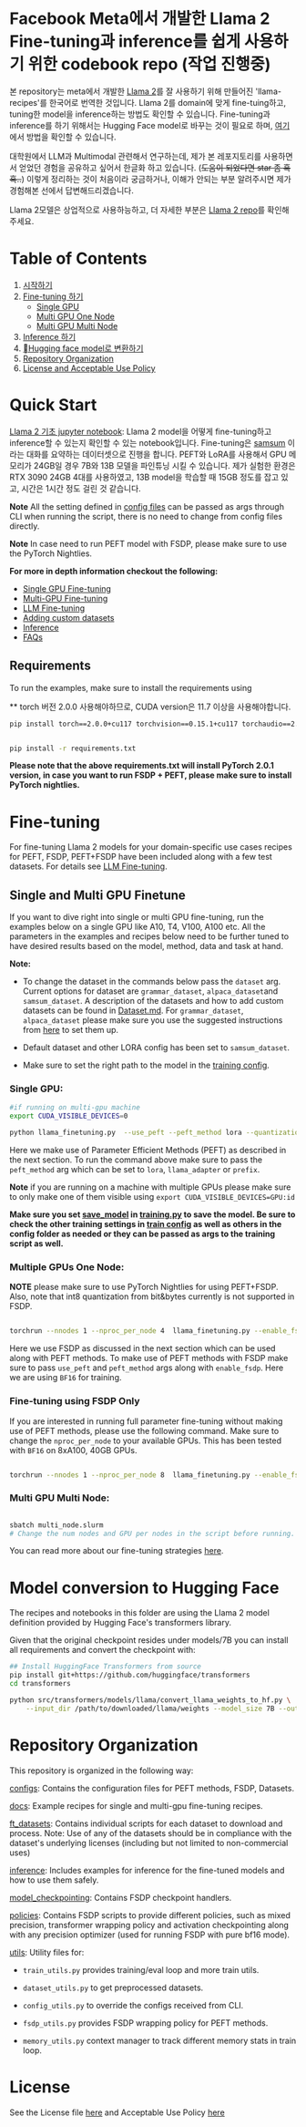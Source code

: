 # Facebook Meta에서 개발한 Llama 2 Fine-tuning과 inference를 쉽게 사용하기 위한 codebook repo (작업 진행중)

본 repository는 meta에서 개발한 [Llama 2](https://github.com/facebookresearch/llama)를 잘 사용하기 위해 만들어진 'llama-recipes'를 한국어로 번역한 것입니다. Llama 2를 domain에 맞게 fine-tuing하고, tuning한 model을 inference하는 방법도 확인할 수 있습니다. Fine-tuning과 inference를 하기 위해서는 Hugging Face model로 바꾸는 것이 필요로 하며, [여기](#model-conversion-to-hugging-face)에서 방법을 확인할 수 있습니다.

대학원에서 LLM과 Multimodal 관련해서 연구하는데, 제가 본 레포지토리를 사용하면서 얻었던 경험을 공유하고 싶어서 한글화 하고 있습니다. (~~도움이 되었다면 star 좀 흑흑..~~) 
이렇게 정리하는 것이 처음이라 궁금하거나, 이해가 안되는 부분 알려주시면 제가 경험해본 선에서 답변해드리겠습니다.

Llama 2모델은 상업적으로 사용하능하고, 더 자세한 부분은 [Llama 2 repo](https://github.com/facebookresearch/llama)를 확인해주세요.

# Table of Contents
1. [시작하기](#quick-start)
2. [Fine-tuning 하기](#fine-tuning)
    - [Single GPU](#single-gpu)
    - [Multi GPU One Node](#multiple-gpus-one-node)
    - [Multi GPU Multi Node](#multi-gpu-multi-node)
3. [Inference 하기](./docs/inference.md)
4. [Hugging face model로 변환하기](#model-conversion-to-hugging-face)
5. [Repository Organization](#repository-organization)
6. [License and Acceptable Use Policy](#license)



# Quick Start

[Llama 2 기초 jupyter notebook](quickstart.ipynb): Llama 2 model을 어떻게 fine-tuning하고 inference할 수 있는지 확인할 수 있는 notebook입니다. Fine-tuning은 [samsum](https://huggingface.co/datasets/samsum) 이라는 대화를 요약하는 데이터셋으로 진행을 합니다. PEFT와 LoRA를 사용해서 GPU 메모리가 24GB일 경우 7B와 13B 모델을 파인튜닝 시킬 수 있습니다. 
제가 실험한 환경은 RTX 3090 24GB 4대를 사용하였고, 13B model을 학습할 때 15GB 정도를 잡고 있고, 시간은 1시간 정도 걸린 것 같습니다.

**Note** All the setting defined in [config files](./configs/) can be passed as args through CLI when running the script, there is no need to change from config files directly.

**Note** In case need to run PEFT model with FSDP, please make sure to use the PyTorch Nightlies.

**For more in depth information checkout the following:**

* [Single GPU Fine-tuning](./docs/single_gpu.md)
* [Multi-GPU Fine-tuning](./docs/mutli_gpu.md)
* [LLM Fine-tuning](./docs/LLM_finetuning.md)
* [Adding custom datasets](./docs/Dataset.md)
* [Inference](./docs/inference.md)
* [FAQs](./docs/FAQ.md)

## Requirements
To run the examples, make sure to install the requirements using

** torch 버전 2.0.0 사용해야하므로, CUDA version은 11.7 이상을 사용해야합니다. 

```bash
pip install torch==2.0.0+cu117 torchvision==0.15.1+cu117 torchaudio==2.0.1 --index-url https://download.pytorch.org/whl/cu117
```

```bash

pip install -r requirements.txt

```

**Please note that the above requirements.txt will install PyTorch 2.0.1 version, in case you want to run FSDP + PEFT, please make sure to install PyTorch nightlies.**

# Fine-tuning

For fine-tuning Llama 2 models for your domain-specific use cases recipes for PEFT, FSDP, PEFT+FSDP have been included along with a few test datasets. For details see [LLM Fine-tuning](./docs/LLM_finetuning.md).

## Single and Multi GPU Finetune

If you want to dive right into single or multi GPU fine-tuning, run the examples below on a single GPU like A10, T4, V100, A100 etc.
All the parameters in the examples and recipes below need to be further tuned to have desired results based on the model, method, data and task at hand.

**Note:**
* To change the dataset in the commands below pass the `dataset` arg. Current options for dataset are `grammar_dataset`, `alpaca_dataset`and  `samsum_dataset`. A description of the datasets and how to add custom datasets can be found in [Dataset.md](./docs/Dataset.md). For  `grammar_dataset`, `alpaca_dataset` please make sure you use the suggested instructions from [here](./docs/single_gpu.md#how-to-run-with-different-datasets) to set them up.

* Default dataset and other LORA config has been set to `samsum_dataset`.

* Make sure to set the right path to the model in the [training config](./configs/training.py).

### Single GPU:

```bash
#if running on multi-gpu machine
export CUDA_VISIBLE_DEVICES=0

python llama_finetuning.py  --use_peft --peft_method lora --quantization --model_name /patht_of_model_folder/7B --output_dir Path/to/save/PEFT/model

```

Here we make use of Parameter Efficient Methods (PEFT) as described in the next section. To run the command above make sure to pass the `peft_method` arg which can be set to `lora`, `llama_adapter` or `prefix`.

**Note** if you are running on a machine with multiple GPUs please make sure to only make one of them visible using `export CUDA_VISIBLE_DEVICES=GPU:id`

**Make sure you set [save_model](configs/training.py) in [training.py](configs/training.py) to save the model. Be sure to check the other training settings in [train config](configs/training.py) as well as others in the config folder as needed or they can be passed as args to the training script as well.**


### Multiple GPUs One Node:

**NOTE** please make sure to use PyTorch Nightlies for using PEFT+FSDP. Also, note that int8 quantization from bit&bytes currently is not supported in FSDP.

```bash

torchrun --nnodes 1 --nproc_per_node 4  llama_finetuning.py --enable_fsdp --use_peft --peft_method lora --model_name /patht_of_model_folder/7B --pure_bf16 --output_dir Path/to/save/PEFT/model

```

Here we use FSDP as discussed in the next section which can be used along with PEFT methods. To make use of PEFT methods with FSDP make sure to pass `use_peft` and `peft_method` args along with `enable_fsdp`. Here we are using `BF16` for training.

### Fine-tuning using FSDP Only

If you are interested in running full parameter fine-tuning without making use of PEFT methods, please use the following command. Make sure to change the `nproc_per_node` to your available GPUs. This has been tested with `BF16` on 8xA100, 40GB GPUs.

```bash

torchrun --nnodes 1 --nproc_per_node 8  llama_finetuning.py --enable_fsdp --model_name /patht_of_model_folder/7B --dist_checkpoint_root_folder model_checkpoints --dist_checkpoint_folder fine-tuned

```

### Multi GPU Multi Node:

```bash

sbatch multi_node.slurm
# Change the num nodes and GPU per nodes in the script before running.

```
You can read more about our fine-tuning strategies [here](./docs/LLM_finetuning.md).


# Model conversion to Hugging Face
The recipes and notebooks in this folder are using the Llama 2 model definition provided by Hugging Face's transformers library.

Given that the original checkpoint resides under models/7B you can install all requirements and convert the checkpoint with:

```bash
## Install HuggingFace Transformers from source
pip install git+https://github.com/huggingface/transformers
cd transformers

python src/transformers/models/llama/convert_llama_weights_to_hf.py \
    --input_dir /path/to/downloaded/llama/weights --model_size 7B --output_dir models_hf/7B
```

# Repository Organization
This repository is organized in the following way:

[configs](configs/): Contains the configuration files for PEFT methods, FSDP, Datasets.

[docs](docs/): Example recipes for single and multi-gpu fine-tuning recipes.

[ft_datasets](ft_datasets/): Contains individual scripts for each dataset to download and process. Note: Use of any of the datasets should be in compliance with the dataset's underlying licenses (including but not limited to non-commercial uses)


[inference](inference/): Includes examples for inference for the fine-tuned models and how to use them safely.

[model_checkpointing](model_checkpointing/): Contains FSDP checkpoint handlers.

[policies](policies/): Contains FSDP scripts to provide different policies, such as mixed precision, transformer wrapping policy and activation checkpointing along with any precision optimizer (used for running FSDP with pure bf16 mode).

[utils](utils/): Utility files for:

- `train_utils.py` provides training/eval loop and more train utils.

- `dataset_utils.py` to get preprocessed datasets.

- `config_utils.py` to override the configs received from CLI.

- `fsdp_utils.py` provides FSDP  wrapping policy for PEFT methods.

- `memory_utils.py` context manager to track different memory stats in train loop.

# License
See the License file [here](LICENSE) and Acceptable Use Policy [here](USE_POLICY.md)
